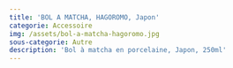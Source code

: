 ```yaml
---
title: 'BOL A MATCHA, HAGOROMO, Japon'
categorie: Accessoire
img: /assets/bol-a-matcha-hagoromo.jpg
sous-categorie: Autre
description: 'Bol à matcha en porcelaine, Japon, 250ml'
---
```


